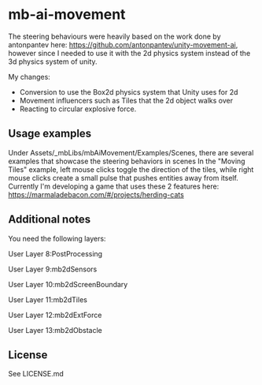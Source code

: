  # mb-ai-movement
The steering behaviours were heavily based on the work done by antonpantev here: https://github.com/antonpantev/unity-movement-ai, however since I needed to use it with the 2d physics system instead of the 3d physics system of unity.

My changes:
 * Conversion to use the Box2d physics system that Unity uses for 2d
 * Movement influencers such as Tiles that the 2d object walks over
 * Reacting to circular explosive force.

 ## Usage examples
Under Assets/_mbLibs/mbAiMovement/Examples/Scenes, there are several examples that showcase the steering behaviors in scenes
In the "Moving Tiles" example, left mouse clicks toggle the direction of the tiles, while right mouse clicks create a small pulse that pushes entities away from itself.
Currently I'm developing a game that uses these 2 features here: https://marmaladebacon.com/#/projects/herding-cats

 ## Additional notes
You need the following layers:

User Layer 8:PostProcessing

User Layer 9:mb2dSensors

User Layer 10:mb2dScreenBoundary

User Layer 11:mb2dTiles

User Layer 12:mb2dExtForce

User Layer 13:mb2dObstacle

 ## License
See LICENSE.md

